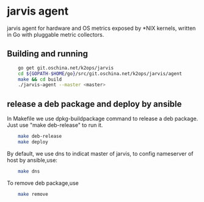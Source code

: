 # jarvis agent 

jarvis agent for hardware and OS metrics exposed by \*NIX kernels, written
in Go with pluggable metric collectors.

## Building and running 

```bash
    go get git.oschina.net/k2ops/jarvis 
    cd ${GOPATH-$HOME/go}/src/git.oschina.net/k2ops/jarvis/agent
    make && cd build
    ./jarvis-agent --master <master> 
```

## release a deb package and deploy by ansible
In Makefile we use dpkg-buildpackage command to release a deb package. Just
use "make deb-release" to run it.
```bash
    make deb-release
    make deploy
```
By default, we use dns to indicat master of jarvis, to config nameserver of
host by ansible,use:
```bash
    make dns
```
To remove deb package,use
```bash
    make remove
```
